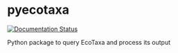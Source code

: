 # pyecotaxa

[![Documentation Status](https://readthedocs.org/projects/pyecotaxa/badge/?version=stable)](https://pyecotaxa.readthedocs.io/en/stable/?badge=stable)

Python package to query EcoTaxa and process its output
